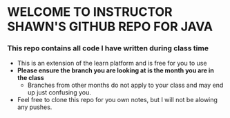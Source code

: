 # WELCOME TO INSTRUCTOR SHAWN'S GITHUB REPO FOR JAVA

### This repo contains all code I have written during class time

- This is an extension of the learn platform and is free for you to use
- **Please ensure the branch you are looking at is the month you are in the class**
  - Branches from other months do not apply to your class and may end up just confusing you. 
- Feel free to clone this repo for you own notes, but I will not be alowing any pushes.